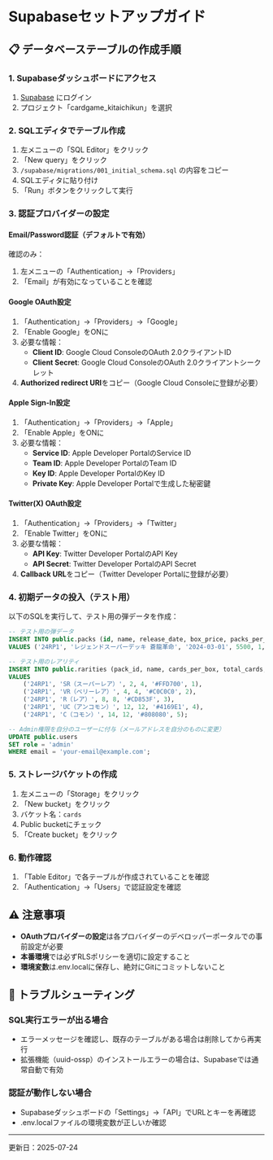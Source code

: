 # Supabaseセットアップガイド

## 📋 データベーステーブルの作成手順

### 1. Supabaseダッシュボードにアクセス
1. [Supabase](https://app.supabase.com) にログイン
2. プロジェクト「cardgame_kitaichikun」を選択

### 2. SQLエディタでテーブル作成
1. 左メニューの「SQL Editor」をクリック
2. 「New query」をクリック
3. `/supabase/migrations/001_initial_schema.sql` の内容をコピー
4. SQLエディタに貼り付け
5. 「Run」ボタンをクリックして実行

### 3. 認証プロバイダーの設定

#### Email/Password認証（デフォルトで有効）
確認のみ：
1. 左メニューの「Authentication」→「Providers」
2. 「Email」が有効になっていることを確認

#### Google OAuth設定
1. 「Authentication」→「Providers」→「Google」
2. 「Enable Google」をONに
3. 必要な情報：
   - **Client ID**: Google Cloud ConsoleのOAuth 2.0クライアントID
   - **Client Secret**: Google Cloud ConsoleのOAuth 2.0クライアントシークレット
4. **Authorized redirect URI**をコピー（Google Cloud Consoleに登録が必要）

#### Apple Sign-In設定
1. 「Authentication」→「Providers」→「Apple」
2. 「Enable Apple」をONに
3. 必要な情報：
   - **Service ID**: Apple Developer PortalのService ID
   - **Team ID**: Apple Developer PortalのTeam ID
   - **Key ID**: Apple Developer PortalのKey ID
   - **Private Key**: Apple Developer Portalで生成した秘密鍵

#### Twitter(X) OAuth設定
1. 「Authentication」→「Providers」→「Twitter」
2. 「Enable Twitter」をONに
3. 必要な情報：
   - **API Key**: Twitter Developer PortalのAPI Key
   - **API Secret**: Twitter Developer PortalのAPI Secret
4. **Callback URL**をコピー（Twitter Developer Portalに登録が必要）

### 4. 初期データの投入（テスト用）

以下のSQLを実行して、テスト用の弾データを作成：

```sql
-- テスト用の弾データ
INSERT INTO public.packs (id, name, release_date, box_price, packs_per_box, cards_per_pack)
VALUES ('24RP1', 'レジェンドスーパーデッキ 蒼龍革命', '2024-03-01', 5500, 1, 40);

-- テスト用のレアリティ
INSERT INTO public.rarities (pack_id, name, cards_per_box, total_cards, color, display_order)
VALUES 
    ('24RP1', 'SR（スーパーレア）', 2, 4, '#FFD700', 1),
    ('24RP1', 'VR（ベリーレア）', 4, 4, '#C0C0C0', 2),
    ('24RP1', 'R（レア）', 8, 8, '#CD853F', 3),
    ('24RP1', 'UC（アンコモン）', 12, 12, '#4169E1', 4),
    ('24RP1', 'C（コモン）', 14, 12, '#808080', 5);

-- Admin権限を自分のユーザーに付与（メールアドレスを自分のものに変更）
UPDATE public.users 
SET role = 'admin' 
WHERE email = 'your-email@example.com';
```

### 5. ストレージバケットの作成

1. 左メニューの「Storage」をクリック
2. 「New bucket」をクリック
3. バケット名：`cards`
4. Public bucketにチェック
5. 「Create bucket」をクリック

### 6. 動作確認

1. 「Table Editor」で各テーブルが作成されていることを確認
2. 「Authentication」→「Users」で認証設定を確認

## ⚠️ 注意事項

- **OAuthプロバイダーの設定**は各プロバイダーのデベロッパーポータルでの事前設定が必要
- **本番環境**では必ずRLSポリシーを適切に設定すること
- **環境変数**は.env.localに保存し、絶対にGitにコミットしないこと

## 🔧 トラブルシューティング

### SQL実行エラーが出る場合
- エラーメッセージを確認し、既存のテーブルがある場合は削除してから再実行
- 拡張機能（uuid-ossp）のインストールエラーの場合は、Supabaseでは通常自動で有効

### 認証が動作しない場合
- Supabaseダッシュボードの「Settings」→「API」でURLとキーを再確認
- .env.localファイルの環境変数が正しいか確認

---

更新日：2025-07-24